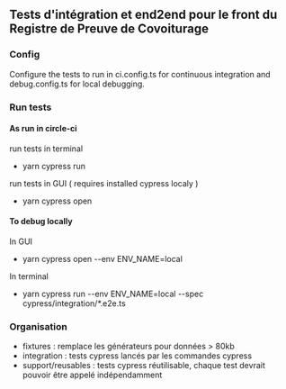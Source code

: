 ## Tests d'intégration et end2end pour le front du Registre de Preuve de Covoiturage

### Config

Configure the tests to run in ci.config.ts for continuous integration and debug.config.ts for local debugging.

### Run tests

#### As run in circle-ci

run tests in terminal

- yarn cypress run

run tests in GUI ( requires installed cypress localy )

- yarn cypress open

#### To debug locally

In GUI

- yarn cypress open --env ENV_NAME=local

In terminal

- yarn cypress run --env ENV_NAME=local --spec cypress/integration/\*.e2e.ts

### Organisation

- fixtures : remplace les générateurs pour données > 80kb
- integration : tests cypress lancés par les commandes cypress
- support/reusables : tests cypress réutilisable, chaque test devrait pouvoir être appelé indépendamment
